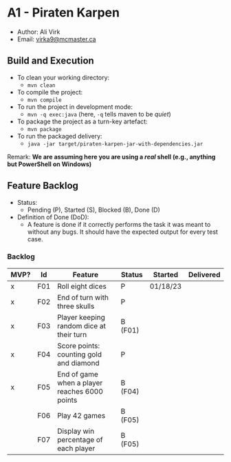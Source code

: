 # A1 - Piraten Karpen

  * Author: Ali Virk
  * Email: virka9@mcmaster.ca

## Build and Execution

  * To clean your working directory:
    * `mvn clean`
  * To compile the project:
    * `mvn compile`
  * To run the project in development mode:
    * `mvn -q exec:java` (here, `-q` tells maven to be _quiet_)
  * To package the project as a turn-key artefact:
    * `mvn package`
  * To run the packaged delivery:
    * `java -jar target/piraten-karpen-jar-with-dependencies.jar` 

Remark: **We are assuming here you are using a _real_ shell (e.g., anything but PowerShell on Windows)**

## Feature Backlog

 * Status: 
   * Pending (P), Started (S), Blocked (B), Done (D)
 * Definition of Done (DoD):
   * A feature is done if it correctly performs the task it was meant to without any bugs. It should have the expected output for every test case.

### Backlog 

| MVP? | Id  | Feature                                       | Status  | Started  | Delivered |
|------|-----|-----------------------------------------------|---------|----------|-----------|
| x    | F01 | Roll eight dices                              | P       | 01/18/23 |
| x    | F02 | End of turn with three skulls                 | P       |          |
| x    | F03 | Player keeping random dice at their turn      | B (F01) |          |
| x    | F04 | Score points: counting gold and diamond       | P       |          | 
| x    | F05 | End of game when a player reaches 6000 points | B (F04) |          | 
|      | F06 | Play 42 games                                 | B (F05) |          |
|      | F07 | Display win percentage of each player         | B (F05) |          |

